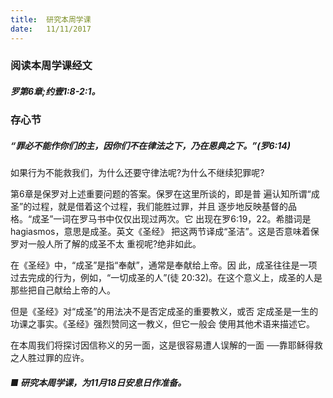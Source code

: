 ```yaml
---
title:  研究本周学课
date:   11/11/2017
---
```


### 阅读本周学课经文

##### 罗第6章;约壹1:8-2:1。

### 存心节

##### “罪必不能作你们的主，因你们不在律法之下，乃在恩典之下。”(罗6:14)

如果行为不能救我们，为什么还要守律法呢?为什么不继续犯罪呢?

第6章是保罗对上述重要问题的答案。保罗在这里所谈的，即是普 遍认知所谓“成圣”的过程，就是借着这个过程，我们能胜过罪，并且 逐步地反映基督的品格。“成圣”一词在罗马书中仅仅出现过两次。它 出现在罗6:19，22。希腊词是hagiasmos，意思是成圣。英文《圣经》 把这两节译成“圣洁”。这是否意味着保罗对一般人所了解的成圣不太 重视呢?绝非如此。

在《圣经》中，“成圣”是指“奉献”，通常是奉献给上帝。因 此，成圣往往是一项过去完成的行为，例如，“一切成圣的人”(徒 20:32)。在这个意义上，成圣的人是那些把自己献给上帝的人。

但是《圣经》对“成圣”的用法决不是否定成圣的重要教义，或否 定成圣是一生的功课之事实。《圣经》强烈赞同这一教义，但它一般会 使用其他术语来描述它。

在本周我们将探讨因信称义的另一面，这是很容易遭人误解的一面 ──靠耶稣得救之人胜过罪的应许。

##### ■ 研究本周学课，为11月18日安息日作准备。
